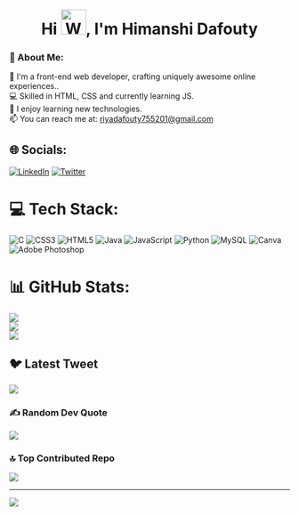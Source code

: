 <h1 align="center"> Hi <img src="https://raw.githubusercontent.com/nixin72/nixin72/master/wave.gif" 
         alt="Waving hand animated gif"
         height="45"
         width="45" />, I'm Himanshi Dafouty   </h1>
<h5 align="center">

###  💫 About Me:
🔭 I'm a front-end web developer, crafting uniquely awesome online experiences..<br>💻 Skilled in HTML, CSS and currently learning JS.<br>🌱 I enjoy learning new technologies.<br>📫 You can reach me at: riyadafouty755201@gmail.com 


## 🌐 Socials:
[![LinkedIn](https://img.shields.io/badge/LinkedIn-%230077B5.svg?logo=linkedin&logoColor=white)](https://www.linkedin.com/in/himanshi-dafouty-b51936230/) [![Twitter](https://img.shields.io/badge/Twitter-%231DA1F2.svg?logo=Twitter&logoColor=white)](https://twitter.com/RiDafouty) 

# 💻 Tech Stack:
![C](https://img.shields.io/badge/c-%2300599C.svg?style=for-the-badge&logo=c&logoColor=white) ![CSS3](https://img.shields.io/badge/css3-%231572B6.svg?style=for-the-badge&logo=css3&logoColor=white) ![HTML5](https://img.shields.io/badge/html5-%23E34F26.svg?style=for-the-badge&logo=html5&logoColor=white) ![Java](https://img.shields.io/badge/java-%23ED8B00.svg?style=for-the-badge&logo=java&logoColor=white) ![JavaScript](https://img.shields.io/badge/javascript-%23323330.svg?style=for-the-badge&logo=javascript&logoColor=%23F7DF1E) ![Python](https://img.shields.io/badge/python-3670A0?style=for-the-badge&logo=python&logoColor=ffdd54) ![MySQL](https://img.shields.io/badge/mysql-%2300f.svg?style=for-the-badge&logo=mysql&logoColor=white) ![Canva](https://img.shields.io/badge/Canva-%2300C4CC.svg?style=for-the-badge&logo=Canva&logoColor=white) ![Adobe Photoshop](https://img.shields.io/badge/adobephotoshop-%2331A8FF.svg?style=for-the-badge&logo=adobephotoshop&logoColor=white)
# 📊 GitHub Stats:
![](https://github-readme-stats.vercel.app/api?username=HimanshiDafouty&theme=dark&hide_border=false&include_all_commits=false&count_private=false)<br/>
![](https://github-readme-streak-stats.herokuapp.com/?user=HimanshiDafouty&theme=dark&hide_border=false)<br/>
![](https://github-readme-stats.vercel.app/api/top-langs/?username=HimanshiDafouty&theme=dark&hide_border=false&include_all_commits=false&count_private=false&layout=compact)

## 🐦 Latest Tweet
[![](https://gtce.itsvg.in/api?username=https://twitter.com/RiDafouty)](https://github.com/VishwaGauravIn/github-twitter-card-embed)

### ✍️ Random Dev Quote
![](https://quotes-github-readme.vercel.app/api?type=horizontal&theme=radical)

### 🔝 Top Contributed Repo
![](https://github-contributor-stats.vercel.app/api?username=HimanshiDafouty&limit=5&theme=dark&combine_all_yearly_contributions=true)

---
[![](https://visitcount.itsvg.in/api?id=HimanshiDafouty&icon=0&color=0)](https://visitcount.itsvg.in)


